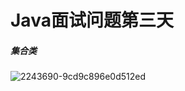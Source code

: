 # Java面试问题第三天

##### 集合类

![2243690-9cd9c896e0d512ed](C:\Users\周俞吉\Desktop\wordfile\后端JAVA\2243690-9cd9c896e0d512ed.gif)

